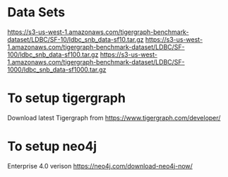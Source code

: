 Data Sets
==========
https://s3-us-west-1.amazonaws.com/tigergraph-benchmark-dataset/LDBC/SF-10/ldbc_snb_data-sf10.tar.gz
https://s3-us-west-1.amazonaws.com/tigergraph-benchmark-dataset/LDBC/SF-100/ldbc_snb_data-sf100.tar.gz
https://s3-us-west-1.amazonaws.com/tigergraph-benchmark-dataset/LDBC/SF-1000/ldbc_snb_data-sf1000.tar.gz

To setup tigergraph
====================
Download latest Tigergraph from https://www.tigergraph.com/developer/


To setup neo4j
===============
Enterprise 4.0 verison
https://neo4j.com/download-neo4j-now/
